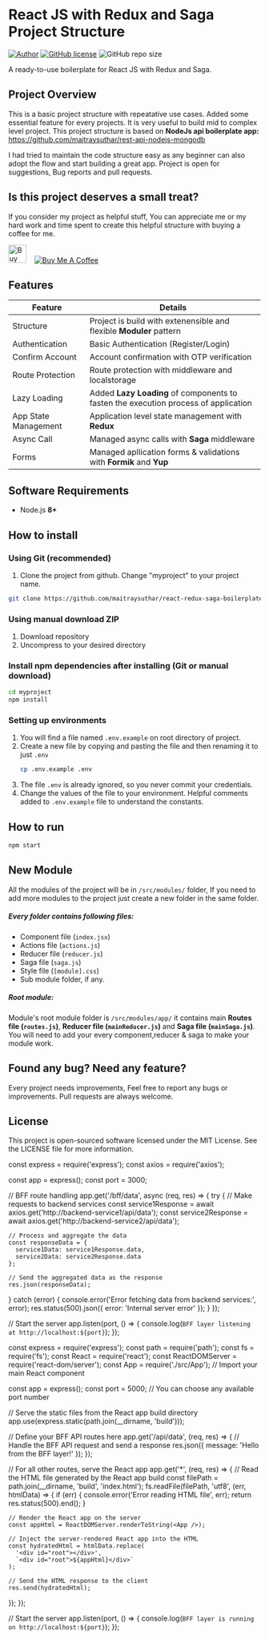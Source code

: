 
# React JS with Redux and Saga Project Structure
[![Author](http://img.shields.io/badge/author-@maitraysuthar-blue.svg)](https://www.linkedin.com/in/maitray-suthar/) [![GitHub license](https://img.shields.io/github/license/maitraysuthar/rest-api-nodejs-mongodb.svg)](https://github.com/maitraysuthar/react-redux-saga-boilerplate/blob/master/LICENSE)  ![GitHub repo size](https://img.shields.io/github/repo-size/maitraysuthar/react-redux-saga-boilerplate)

A ready-to-use boilerplate for React JS with Redux and Saga.

## Project Overview

This is a basic project structure with repeatative use cases. Added some essential feature for every projects. It is very useful to build mid to complex level project. This project structure is based on **NodeJs api boilerplate app:** https://github.com/maitraysuthar/rest-api-nodejs-mongodb

I had tried to maintain the code structure easy as any beginner can also adopt the flow and start building a great app. Project is open for suggestions, Bug reports and pull requests.

## Is this project deserves a small treat?

If you consider my project as helpful stuff, You can appreciate me or my hard work and time spent to create this helpful structure with buying a coffee for me.

<a href='https://ko-fi.com/U6U617IA8' target='_blank'><img height='36' style='border:0px;height:36px;' src='https://az743702.vo.msecnd.net/cdn/kofi2.png?v=2' border='0' alt='Buy Me a Coffee at ko-fi.com' /></a> &nbsp;&nbsp; <a href="https://www.buymeacoffee.com/36GgOoQ2f" target="_blank"><img src="https://bmc-cdn.nyc3.digitaloceanspaces.com/BMC-button-images/custom_images/orange_img.png" alt="Buy Me A Coffee" style="height: auto !important;width: auto !important;" ></a>

## Features

|Feature|Details  |
|--|--|
|  Structure|  Project is build with extenensible and flexible **Moduler** pattern|
|  Authentication|  Basic Authentication (Register/Login)|
|  Confirm Account|  Account confirmation with OTP verification|
|  Route Protection|  Route protection with middleware and localstorage|
|  Lazy Loading|  Added **Lazy Loading** of components to fasten the execution process of application|
|  App State Management|  Application level state management with **Redux**|
|  Async Call|  Managed async calls with **Saga** middleware|
|  Forms|  Managed apllication forms & validations with **Formik** and **Yup**|

## Software Requirements

-   Node.js **8+**

## How to install

### Using Git (recommended)

1.  Clone the project from github. Change "myproject" to your project name.

```bash
git clone https://github.com/maitraysuthar/react-redux-saga-boilerplate.git ./myproject
```

### Using manual download ZIP

1.  Download repository
2.  Uncompress to your desired directory

### Install npm dependencies after installing (Git or manual download)

```bash
cd myproject
npm install
```

### Setting up environments

1.  You will find a file named `.env.example` on root directory of project.
2.  Create a new file by copying and pasting the file and then renaming it to just `.env`
    ```bash
    cp .env.example .env
    ```
3.  The file `.env` is already ignored, so you never commit your credentials.
4.  Change the values of the file to your environment. Helpful comments added to `.env.example` file to understand the constants.

## How to run

```bash
npm start
```

## New Module

All the modules of the project will be in `/src/modules/` folder, If you need to add more modules to the project just create a new folder in the same folder.

##### Every folder contains following files:
- Component file (`index.jsx`)
- Actions file (`actions.js`)
- Reducer file (`reducer.js`)
- Saga file (`saga.js`)
- Style file (`[module].css`)
- Sub module folder, if any.

##### Root module:
Module's root module folder is `/src/modules/app/` it contains main **Routes file (`routes.js`)**, **Reducer file (`mainReducer.js`)** and **Saga file (`mainSaga.js`)**. You will need to add your every component,reducer & saga to make your module work.

## Found any bug? Need any feature?

Every project needs improvements, Feel free to report any bugs or improvements. Pull requests are always welcome.

## License

This project is open-sourced software licensed under the MIT License. See the LICENSE file for more information.

const express = require('express');
const axios = require('axios');

const app = express();
const port = 3000;

// BFF route handling
app.get('/bff/data', async (req, res) => {
  try {
    // Make requests to backend services
    const service1Response = await axios.get('http://backend-service1/api/data');
    const service2Response = await axios.get('http://backend-service2/api/data');

    // Process and aggregate the data
    const responseData = {
      service1Data: service1Response.data,
      service2Data: service2Response.data
    };

    // Send the aggregated data as the response
    res.json(responseData);
  } catch (error) {
    console.error('Error fetching data from backend services:', error);
    res.status(500).json({ error: 'Internal server error' });
  }
});

// Start the server
app.listen(port, () => {
  console.log(`BFF layer listening at http://localhost:${port}`);
});

const express = require('express');
const path = require('path');
const fs = require('fs');
const React = require('react');
const ReactDOMServer = require('react-dom/server');
const App = require('./src/App'); // Import your main React component

const app = express();
const port = 5000; // You can choose any available port number

// Serve the static files from the React app build directory
app.use(express.static(path.join(__dirname, 'build')));

// Define your BFF API routes here
app.get('/api/data', (req, res) => {
  // Handle the BFF API request and send a response
  res.json({ message: 'Hello from the BFF layer!' });
});

// For all other routes, serve the React app
app.get('*', (req, res) => {
  // Read the HTML file generated by the React app build
  const filePath = path.join(__dirname, 'build', 'index.html');
  fs.readFile(filePath, 'utf8', (err, htmlData) => {
    if (err) {
      console.error('Error reading HTML file', err);
      return res.status(500).end();
    }

    // Render the React app on the server
    const appHtml = ReactDOMServer.renderToString(<App />);

    // Inject the server-rendered React app into the HTML
    const hydratedHtml = htmlData.replace(
      '<div id="root"></div>',
      `<div id="root">${appHtml}</div>`
    );

    // Send the HTML response to the client
    res.send(hydratedHtml);
  });
});

// Start the server
app.listen(port, () => {
  console.log(`BFF layer is running on http://localhost:${port}`);
});
